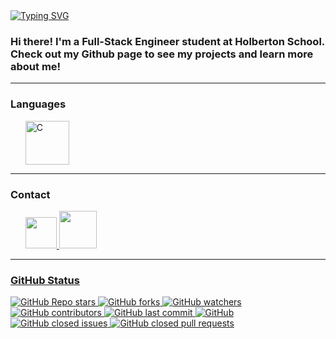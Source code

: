 <div id="header" aling="center">
  <a aling="center" href="github.com/Jsosholberton"><img src="https://readme-typing-svg.demolab.com?font=Fira+Code&weight=200&duration=2000&pause=1&color=00F737&multiline=true&width=435&height=155&separator=%3D&lines=%23include+%3Cstdio.h%3E%3Dint+main()%3D%7B%3Dprintf(%22Hello%2C+my+name+is+Johnatan%5Cn%22);%3DReturn+(0);+%3D%7D" alt="Typing SVG" /></a>
  <h3 aling="center">Hi there! I'm a Full-Stack Engineer student at Holberton School. Check out my Github page to see my projects and learn more about me!</h3>
<hr>
  <h3 aling="center">Languages</h3>
	<ul>
		<img title="C" height="70" src="https://raw.githubusercontent.com/zumrudu-anka/zumrudu-anka/master/images/c.svg" alt=" C">
	</ul>
<hr>
  <h3 aling="center">Contact</h3>
	<ul>
		<a href="6403@holbertonstudents.com"><img height="50" src="https://bit.ly/3Mt2PrJ"/>
		<a href="https://wa.me/+573148120454"><img height="60" src="https://bit.ly/3LZ5Qyw"/>
	</ul>
<hr>
<h3 aling="center">GitHub Status</h3>
<img alt="GitHub Repo stars" src="https://img.shields.io/github/stars/jsosholberton/jsosholberton?style=flat-square"> <img alt="GitHub forks" src="https://img.shields.io/github/forks/jsosholberton/jsosholberton?style=flat-square"> <img alt="GitHub watchers" src="https://img.shields.io/github/watchers/jsosholberton/jsosholberton?style=flat-square"> <img alt="GitHub contributors" src="https://img.shields.io/github/contributors/jsosholberton/jsosholberton?color=blue&style=flat-square"> <img alt="GitHub last commit" src="https://img.shields.io/github/last-commit/jsosholberton/jsosholberton?color=blue&style=flat-square"> <img alt="GitHub" src="https://img.shields.io/github/license/jsosholberton/jsosholberton?color=blue&style=flat-square"> <img alt="GitHub closed issues" src="https://img.shields.io/github/issues-closed/jsosholberton/jsosholberton?color=blue&style=flat-square"> <img alt="GitHub closed pull requests" src="https://img.shields.io/github/issues-pr-closed/jsosholberton/jsosholberton?color=blue&style=flat-square">
</div>
